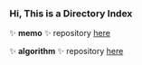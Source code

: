 ### Hi, This is a Directory Index


✨ **memo** ✨ repository  [here](https://github.com/yanfeng1012/memo) 

✨ **algorithm** ✨ repository [here](https://github.com/yanfeng1012/algorithm) 
